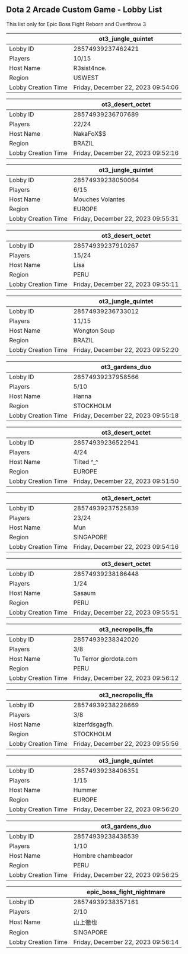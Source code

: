 ## Dota 2 Arcade Custom Game - Lobby List

This list only for Epic Boss Fight Reborn and Overthrow 3

|  | ot3_jungle_quintet |
| ------ | ------ |
| Lobby ID | 28574939237462421 |
| Players | 10/15 |
| Host Name | R3sist4nce. |
| Region | USWEST |
| Lobby Creation Time | Friday, December 22, 2023 09:54:06 |


|  | ot3_desert_octet |
| ------ | ------ |
| Lobby ID | 28574939236707689 |
| Players | 22/24 |
| Host Name | NakaFoX$$ |
| Region | BRAZIL |
| Lobby Creation Time | Friday, December 22, 2023 09:52:16 |


|  | ot3_jungle_quintet |
| ------ | ------ |
| Lobby ID | 28574939238050064 |
| Players | 6/15 |
| Host Name | Mouches Volantes |
| Region | EUROPE |
| Lobby Creation Time | Friday, December 22, 2023 09:55:31 |


|  | ot3_desert_octet |
| ------ | ------ |
| Lobby ID | 28574939237910267 |
| Players | 15/24 |
| Host Name | Lisa |
| Region | PERU |
| Lobby Creation Time | Friday, December 22, 2023 09:55:11 |


|  | ot3_jungle_quintet |
| ------ | ------ |
| Lobby ID | 28574939236733012 |
| Players | 11/15 |
| Host Name | Wongton Soup |
| Region | BRAZIL |
| Lobby Creation Time | Friday, December 22, 2023 09:52:20 |


|  | ot3_gardens_duo |
| ------ | ------ |
| Lobby ID | 28574939237958566 |
| Players | 5/10 |
| Host Name | Hanna |
| Region | STOCKHOLM |
| Lobby Creation Time | Friday, December 22, 2023 09:55:18 |


|  | ot3_desert_octet |
| ------ | ------ |
| Lobby ID | 28574939236522941 |
| Players | 4/24 |
| Host Name | Tilted ^_^ |
| Region | EUROPE |
| Lobby Creation Time | Friday, December 22, 2023 09:51:50 |


|  | ot3_desert_octet |
| ------ | ------ |
| Lobby ID | 28574939237525839 |
| Players | 23/24 |
| Host Name | Mun |
| Region | SINGAPORE |
| Lobby Creation Time | Friday, December 22, 2023 09:54:16 |


|  | ot3_desert_octet |
| ------ | ------ |
| Lobby ID | 28574939238186448 |
| Players | 1/24 |
| Host Name | Sasaum |
| Region | PERU |
| Lobby Creation Time | Friday, December 22, 2023 09:55:51 |


|  | ot3_necropolis_ffa |
| ------ | ------ |
| Lobby ID | 28574939238342020 |
| Players | 3/8 |
| Host Name | Tu Terror giordota.com |
| Region | PERU |
| Lobby Creation Time | Friday, December 22, 2023 09:56:12 |


|  | ot3_necropolis_ffa |
| ------ | ------ |
| Lobby ID | 28574939238228669 |
| Players | 3/8 |
| Host Name | kizerfdsgagfh. |
| Region | STOCKHOLM |
| Lobby Creation Time | Friday, December 22, 2023 09:55:56 |


|  | ot3_jungle_quintet |
| ------ | ------ |
| Lobby ID | 28574939238406351 |
| Players | 1/15 |
| Host Name | Hummer |
| Region | EUROPE |
| Lobby Creation Time | Friday, December 22, 2023 09:56:20 |


|  | ot3_gardens_duo |
| ------ | ------ |
| Lobby ID | 28574939238438539 |
| Players | 1/10 |
| Host Name | Hombre chambeador |
| Region | PERU |
| Lobby Creation Time | Friday, December 22, 2023 09:56:25 |


|  | epic_boss_fight_nightmare |
| ------ | ------ |
| Lobby ID | 28574939238357161 |
| Players | 2/10 |
| Host Name | 山上徹也 |
| Region | SINGAPORE |
| Lobby Creation Time | Friday, December 22, 2023 09:56:14 |


